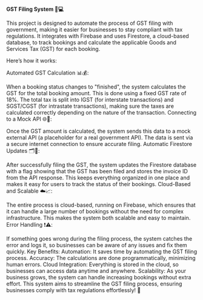 **GST Filing System 📑💻**

This project is designed to automate the process of GST filing with government, making it easier for businesses to stay compliant with tax regulations. It integrates with Firebase and uses Firestore, a cloud-based database, to track bookings and calculate the applicable Goods and Services Tax (GST) for each booking.

Here’s how it works:

Automated GST Calculation 📊💰:

When a booking status changes to "finished", the system calculates the GST for the total booking amount. This is done using a fixed GST rate of 18%. The total tax is split into IGST (for interstate transactions) and SGST/CGST (for intrastate transactions), making sure the taxes are calculated correctly depending on the nature of the transaction.
Connecting to a Mock API 🌐🔌:

Once the GST amount is calculated, the system sends this data to a mock external API (a placeholder for a real government API). The data is sent via a secure internet connection to ensure accurate filing.
Automatic Firestore Updates 🗂️📱:

After successfully filing the GST, the system updates the Firestore database with a flag showing that the GST has been filed and stores the invoice ID from the API response. This keeps everything organized in one place and makes it easy for users to track the status of their bookings.
Cloud-Based and Scalable ☁️📈:

The entire process is cloud-based, running on Firebase, which ensures that it can handle a large number of bookings without the need for complex infrastructure. This makes the system both scalable and easy to maintain.
Error Handling ❗⚠️:

If something goes wrong during the filing process, the system catches the error and logs it, so businesses can be aware of any issues and fix them quickly.
Key Benefits:
Automation: It saves time by automating the GST filing process.
Accuracy: The calculations are done programmatically, minimizing human errors.
Cloud Integration: Everything is stored in the cloud, so businesses can access data anytime and anywhere.
Scalability: As your business grows, the system can handle increasing bookings without extra effort.
This system aims to streamline the GST filing process, ensuring businesses comply with tax regulations effortlessly! 🌟
